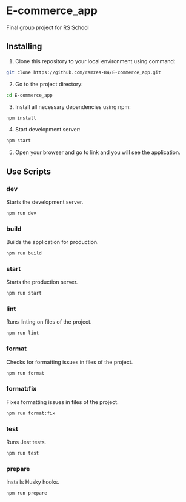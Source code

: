 # E-commerce_app

Final group project for RS School

## Installing

1. Clone this repository to your local environment using command:

```bash
git clone https://github.com/ramzes-84/E-commerce_app.git
```

2. Go to the project directory:

```bash
cd E-commerce_app
```

3. Install all necessary dependencies using npm:

```bash
npm install
```

4. Start development server:

```bash
npm start
```

5. Open your browser and go to link [](http://localhost:3000) and you will see the application.

## Use Scripts

### dev

Starts the development server.

```bash
npm run dev
```

### build

Builds the application for production.

```bash
npm run build
```

### start

Starts the production server.

```bash
npm run start
```

### lint

Runs linting on files of the project.

```bash
npm run lint
```

### format

Checks for formatting issues in files of the project.

```bash
npm run format
```

### format:fix

Fixes formatting issues in files of the project.

```bash
npm run format:fix
```

### test

Runs Jest tests.

```bash
npm run test
```

### prepare

Installs Husky hooks.

```bash
npm run prepare
```
